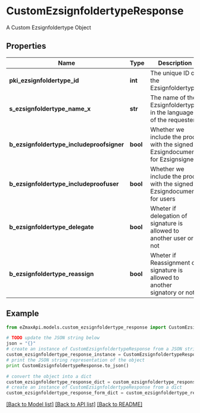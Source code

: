 # CustomEzsignfoldertypeResponse

A Custom Ezsignfoldertype Object

## Properties
Name | Type | Description | Notes
------------ | ------------- | ------------- | -------------
**pki_ezsignfoldertype_id** | **int** | The unique ID of the Ezsignfoldertype. | 
**s_ezsignfoldertype_name_x** | **str** | The name of the Ezsignfoldertype in the language of the requester | 
**b_ezsignfoldertype_includeproofsigner** | **bool** | Whether we include the proof with the signed Ezsigndocument for Ezsignsigners | 
**b_ezsignfoldertype_includeproofuser** | **bool** | Whether we include the proof with the signed Ezsigndocument for users | 
**b_ezsignfoldertype_delegate** | **bool** | Wheter if delegation of signature is allowed to another user or not | [optional] 
**b_ezsignfoldertype_reassign** | **bool** | Wheter if Reassignment of signature is allowed to another signatory or not | [optional] 

## Example

```python
from eZmaxApi.models.custom_ezsignfoldertype_response import CustomEzsignfoldertypeResponse

# TODO update the JSON string below
json = "{}"
# create an instance of CustomEzsignfoldertypeResponse from a JSON string
custom_ezsignfoldertype_response_instance = CustomEzsignfoldertypeResponse.from_json(json)
# print the JSON string representation of the object
print CustomEzsignfoldertypeResponse.to_json()

# convert the object into a dict
custom_ezsignfoldertype_response_dict = custom_ezsignfoldertype_response_instance.to_dict()
# create an instance of CustomEzsignfoldertypeResponse from a dict
custom_ezsignfoldertype_response_form_dict = custom_ezsignfoldertype_response.from_dict(custom_ezsignfoldertype_response_dict)
```
[[Back to Model list]](../README.md#documentation-for-models) [[Back to API list]](../README.md#documentation-for-api-endpoints) [[Back to README]](../README.md)


